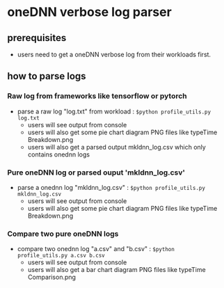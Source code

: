 # oneDNN verbose log parser


## prerequisites 

*  users need to get a oneDNN verbose log from their workloads first.  

## how to parse logs

### Raw log from frameworks like tensorflow or pytorch
*  parse a raw log "log.txt" from workload : `$python profile_utils.py log.txt` 
    *  users will see output from console
    *  users will also get some pie chart diagram PNG files like typeTime Breakdown.png
    *  users will also get a parsed output mkldnn_log.csv which only contains onednn logs

### Pure oneDNN log or parsed ouput 'mkldnn_log.csv'
*  parse a onednn log "mkldnn_log.csv" : `$python profile_utils.py mkldnn_log.csv` 
    * users will see output from console 
    * users will also get some pie chart diagram PNG files like typeTime Breakdown.png

### Compare two pure oneDNN logs 
*  compare two onednn log "a.csv" and "b.csv" : `$python profile_utils.py a.csv b.csv` 
    * users will see output from console 
    * users will also get a bar chart diagram PNG files like typeTime Comparison.png
